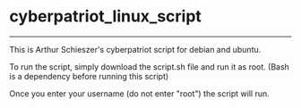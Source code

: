 # cyberpatriot_linux_script

-----

This is Arthur Schieszer's cyberpatriot script for debian and ubuntu.

To run the script, simply download the script.sh file and run it as root.
(Bash is a dependency before running this script)

Once you enter your username (do not enter "root") the script will run.
